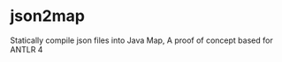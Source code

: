 json2map
========

Statically compile json files into Java Map, A proof of concept based for ANTLR 4
